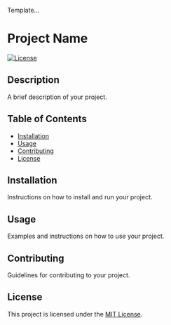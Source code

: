 Template...


# Project Name

[![License](https://img.shields.io/badge/license-MIT-blue.svg)](LICENSE)

## Description

A brief description of your project.

## Table of Contents

- [Installation](#installation)
- [Usage](#usage)
- [Contributing](#contributing)
- [License](#license)

## Installation

Instructions on how to install and run your project.

## Usage

Examples and instructions on how to use your project.

## Contributing

Guidelines for contributing to your project.

## License

This project is licensed under the [MIT License](LICENSE).